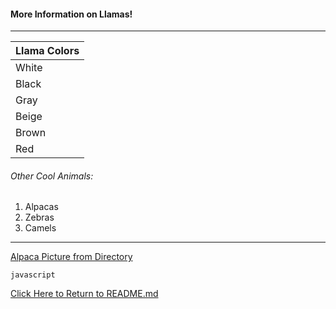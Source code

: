 #### More Information on Llamas!
______
|  Llama Colors |
|---------------|
|White          |
|Black          |
|Gray           |
|Beige          |
|Brown          |
|Red            |

###### Other Cool Animals:
1. Alpacas
2. Zebras
3. Camels
_________

[Alpaca Picture from Directory](https://github.com/slkmbb/Markdown/blob/Picture-File/cute-funny-alpacas-fb3.png?raw=true)


```javascript```

[Click Here to Return to README.md](https://github.com/slkmbb/Markdown/blob/master/README.md)
